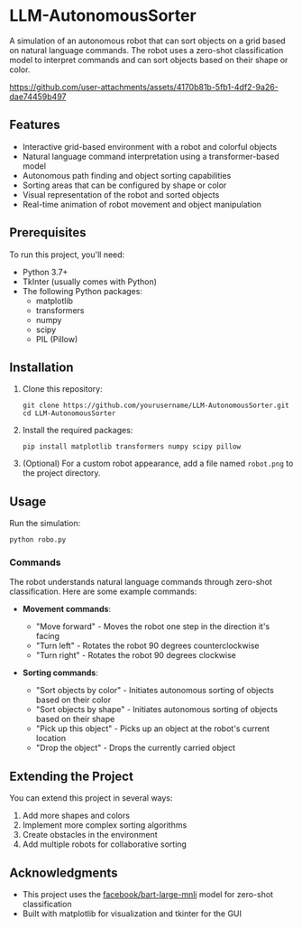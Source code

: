 # LLM-AutonomousSorter

A simulation of an autonomous robot that can sort objects on a grid based on natural language commands. The robot uses a zero-shot classification model to interpret commands and can sort objects based on their shape or color.


https://github.com/user-attachments/assets/4170b81b-5fb1-4df2-9a26-dae74459b497


## Features

- Interactive grid-based environment with a robot and colorful objects
- Natural language command interpretation using a transformer-based model
- Autonomous path finding and object sorting capabilities
- Sorting areas that can be configured by shape or color
- Visual representation of the robot and sorted objects
- Real-time animation of robot movement and object manipulation

## Prerequisites

To run this project, you'll need:

- Python 3.7+
- TkInter (usually comes with Python)
- The following Python packages:
  - matplotlib
  - transformers
  - numpy
  - scipy
  - PIL (Pillow)

## Installation

1. Clone this repository:
   ```
   git clone https://github.com/yourusername/LLM-AutonomousSorter.git
   cd LLM-AutonomousSorter
   ```

2. Install the required packages:
   ```
   pip install matplotlib transformers numpy scipy pillow
   ```

3. (Optional) For a custom robot appearance, add a file named `robot.png` to the project directory.

## Usage

Run the simulation:
```
python robo.py
```

### Commands

The robot understands natural language commands through zero-shot classification. Here are some example commands:

- **Movement commands**:
  - "Move forward" - Moves the robot one step in the direction it's facing
  - "Turn left" - Rotates the robot 90 degrees counterclockwise
  - "Turn right" - Rotates the robot 90 degrees clockwise

- **Sorting commands**:
  - "Sort objects by color" - Initiates autonomous sorting of objects based on their color
  - "Sort objects by shape" - Initiates autonomous sorting of objects based on their shape
  - "Pick up this object" - Picks up an object at the robot's current location
  - "Drop the object" - Drops the currently carried object


## Extending the Project

You can extend this project in several ways:

1. Add more shapes and colors
2. Implement more complex sorting algorithms
3. Create obstacles in the environment
4. Add multiple robots for collaborative sorting

## Acknowledgments

- This project uses the [facebook/bart-large-mnli](https://huggingface.co/facebook/bart-large-mnli) model for zero-shot classification
- Built with matplotlib for visualization and tkinter for the GUI
